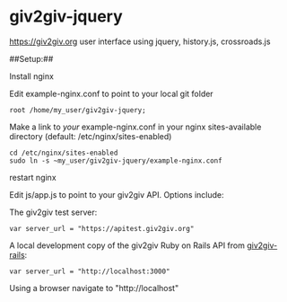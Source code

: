 giv2giv-jquery
==============

https://giv2giv.org user interface using jquery, history.js, crossroads.js


##Setup:##

Install nginx

Edit example-nginx.conf to point to your local git folder
```
root /home/my_user/giv2giv-jquery;
```
Make a link to *your* example-nginx.conf in your nginx sites-available directory (default: /etc/nginx/sites-enabled)

```
cd /etc/nginx/sites-enabled
sudo ln -s ~my_user/giv2giv-jquery/example-nginx.conf
```

restart nginx

Edit js/app.js to point to your giv2giv API. Options include:

The giv2giv test server:
```
var server_url = "https://apitest.giv2giv.org"
```

A local development copy of the giv2giv Ruby on Rails API from [giv2giv-rails](https://github.com/giv2giv/giv2giv-rails):
```
var server_url = "http://localhost:3000"
```

Using a browser navigate to "http://localhost"

